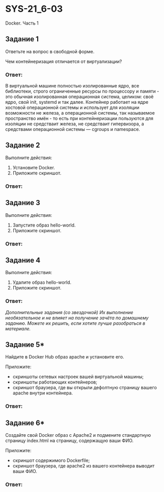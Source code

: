 # SYS-21_6-03
Docker. Часть 1

## Задание 1
Ответьте на вопрос в свободной форме.

Чем контейнеризация отличается от виртуализации?
### Ответ:
В виртуальной машине полностью изолированные ядро, все библиотеки, строго ограниченные ресурсы по процессору и памяти - это обычная изолированная операционная система, целиком: своё ядро, свой init, systemd и так далее. Контейнер работает на ядре хостовой операционной системы и использует для изоляции возможности не железа, а операционной системы, так называемое пространство имён - то есть при контейнеризации пользуются для изоляции не средстваит железа, не средстваит гипервизора, а средствами операционной системы — cgroups и namespace.
## Задание 2
Выполните действия:
1. Установите Docker.
2. Приложите скриншот.
### Ответ:

## Задание 3
Выполните действия:
1. Запустите образ hello-world.
2. Приложите скриншот.
### Ответ:

## Задание 4
Выполните действия:
1. Удалите образ hello-world.
2. Приложите скриншот.
### Ответ:

*Дополнительные задания (со звездочкой)
Их выполнение необязательное и не влияет на получение зачёта по домашнему заданию. Можете их решить, если хотите лучше разобраться в материале.*

## Задание 5*
Найдите в Docker Hub образ apache и установите его.

Приложите:
- скриншоты сетевых настроек вашей виртуальной машины;
- скриншоты работающих контейнеров;
- скриншот браузера, где вы открыли дефолтную страницу вашего apache внутри контейнера.
### Ответ:

## Задание 6*
Создайте свой Docker образ с Apache2 и подмените стандартную страницу index.html на страницу, содержащую ваши ФИО.

Приложите:
- скриншот содержимого Dockerfile;
- скриншот браузера, где apache2 из вашего контейнера выводит ваши ФИО.
### Ответ:
